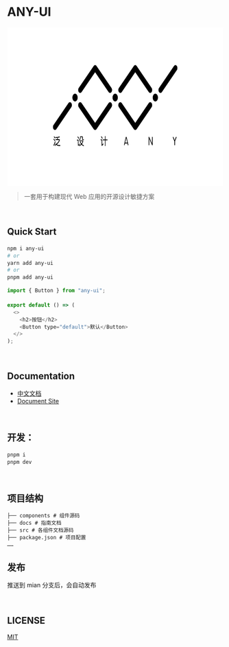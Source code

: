 # ANY-UI

<p align="center" height="370">
<img align="center" height="370" src="./logo.png">
</p>

> 一套用于构建现代 Web 应用的开源设计敏捷方案

<br/>

## Quick Start

```bash
npm i any-ui
# or
yarn add any-ui
# or
pnpm add any-ui
```

```js
import { Button } from "any-ui";

export default () => (
  <>
    <h2>按钮</h2>
    <Button type="default">默认</Button>
  </>
);
```

<br/>

## Documentation

- [中文文档](https://any-ui.ncuos.com/)
- [Document Site](https://any-ui.ncuos.com/en-US)

<br/>

## 开发：

```bash
pnpm i
pnpm dev
```

<br/>

## 项目结构

```
├── components # 组件源码
├── docs # 指南文档
├── src # 各组件文档源码
├── package.json # 项目配置
……
```

## 发布
推送到 mian 分支后，会自动发布

<br/>

## LICENSE

[MIT](./LICENSE)
